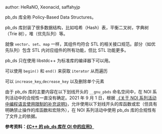 author: HeRaNO, Xeonacid, saffahyjp

pb\_ds 库全称 Policy-Based Data Structures。

pb\_ds 库封装了很多数据结构，比如哈希（Hash）表，平衡二叉树，字典树（Trie 树），堆（优先队列）等。

就像 `vector`、`set`、`map` 一样，其组件均符合 STL 的相关接口规范。部分（如优先队列）包含 STL 内对应组件的所有功能，但比 STL 功能更多。

pb\_ds 只在使用 libstdc++ 为标准库的编译器下可以用。

可以使用 `begin()` 和 `end()` 来获取 `iterator` 从而遍历

可以 `increase_key`,`decrease_key` 以及删除单个元素

由于 pb\_ds 库的主要内容在以下划线开头的 `__gnu_pbds` 命名空间中，在 NOI 系列活动中的合规性一直没有确定。2021 年 9 月 1 日，根据 [《关于 NOI 系列活动中编程语言使用限制的补充说明》](https://www.noi.cn/xw/2021-09-01/735729.shtml)，允许使用以下划线开头的库函数或宏（但具有明确禁止操作的库函数和宏除外），在 NOI 系列活动中使用 pb\_ds 库的合规性有了文件上的依据。

**参考资料：[《C++ 的 pb\_ds 库在 OI 中的应用》](https://github.com/OI-Wiki/libs/blob/master/lang/pb-ds/C%2B%2B的pb_ds库在OI中的应用.pdf)**
